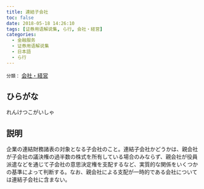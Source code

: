 ```yaml
---
title: 連結子会社
toc: false
date: 2018-05-18 14:26:10
tags: [证券用语解说集, ら行, 会社・経営]
categories:
  - 金融服务
  - 证券用语解说集
  - 日本語
  - ら行
---
```


`分類：` [会社・経営](/tags/会社・経営/)

## ひらがな

れんけつこがいしゃ

## 説明

企業の連結財務諸表の対象となる子会社のこと。連結子会社かどうかは、親会社が子会社の議決権の過半数の株式を所有している場合のみならず、親会社が役員派遣などを通じて子会社の意思決定権を支配するなど、実質的な関係をいくつかの基準によって判断する。なお、親会社による支配が一時的である会社については連結子会社に含まない。
